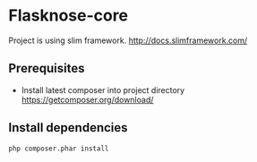 # Flasknose-core

Project is using slim framework. http://docs.slimframework.com/

## Prerequisites

* Install latest composer into project directory https://getcomposer.org/download/

## Install dependencies

```
php composer.phar install
```
